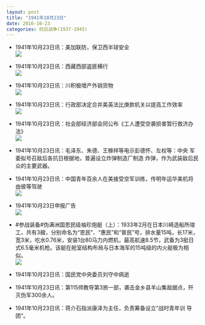```yaml
---
layout: post
title: "1941年10月23日"
date: 2016-10-23
categories: 抗日战争(1937-1945)
---
```


<meta name="referrer" content="no-referrer" />

- 1941年10月23日讯：美加联防，保卫西半球安全 <br/><img src="https://ww1.sinaimg.cn/large/aca367d8jw1f92ljsn01fj20ct05smyb.jpg" />

- 1941年10月23日讯：西藏西部盗匪横行 <br/><img src="https://ww2.sinaimg.cn/large/aca367d8jw1f92jtwbbdmj208k05vwf6.jpg" />

- 1941年10月23日讯：川积极增产外销货物 <br/><img src="https://ww2.sinaimg.cn/large/aca367d8jw1f92i30y38gj206u05qt99.jpg" />

- 1941年10月23日讯：行政部决定合并美英法比庚款机关以提高工作效率 <br/><img src="https://ww2.sinaimg.cn/large/aca367d8jw1f92gcn7xzgj20af0bajsx.jpg" />

- 1941年10月23日讯：社会部经济部会同公布《工人遭受空袭损害暂行救济办法》 <br/><img src="https://ww2.sinaimg.cn/large/aca367d8jw1f92cw3a4drj20a40mwjwv.jpg" />

- 1941年10月23日讯：毛泽东、朱德、王稼祥等电示彭德怀、左权等：中央 军委拟号召敌后各抗日根据地，普遍设立炸弹制造厂制造 炸弹，作为武装敌后民众的主要武器。 

- 1941年10月23日讯：中国青年百余人在美接受空军训练，传明年运华美机将由彼等驾驶 <br/><img src="https://ww2.sinaimg.cn/large/aca367d8jw1f922hp31vmj20440viad0.jpg" />

- 1941年10月23日申报广告 <br/><img src="https://ww1.sinaimg.cn/large/aca367d8jw1f920qqxpw3j20pz0gywjj.jpg" />

- #参战装备#伪满洲国恩民级袖珍炮艇（上）：1933年2月在日本川崎造船所竣工，共有3艘，分别命名为“恩民”、“惠民”和“普民”号，排水量15吨，长17米，宽3米，吃水0.76米，安装1台80马力内燃机，最高航速8.5节，武备为3挺日式6.5毫米机枪。该艇在舱室结构布局与日本海军的15吨级的内火艇极为相似。 <br/><img src="https://ww4.sinaimg.cn/large/aca367d8jw1f91z0stpurj20zk0qo445.jpg" />

- 1941年10月23日讯：国民党中央委员刘守中病逝 

- 1941年10月23日讯：第115师教导第3旅一部，袭击金乡县羊山集敌据点，歼灭伪军300余人。 

- 1941年10月23日讯：蒋介石指派康泽为主任，负责筹备设立“战时青年训 导团”。 

